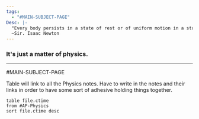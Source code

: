 ```yaml
---
tags:
  - "#MAIN-SUBJECT-PAGE"
Desc: |-
  "Every body persists in a state of rest or of uniform motion in a straight line, unless it is compelled to change that state by forces having impact upon it."
  ~Sir. Isaac Newton
---
```


### It's just a matter of physics.
---
#MAIN-SUBJECT-PAGE

Table will link to all the Physics notes. Have to write in the notes and their links in order to have some sort of adhesive holding things together. 

```dataview
table file.ctime
from #AP-Physics 
sort file.ctime desc

```
